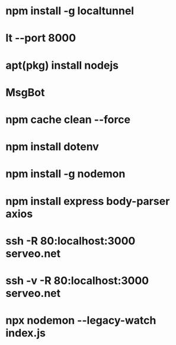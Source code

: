 # npm install -g localtunnel 
# lt --port 8000
# apt(pkg) install nodejs
# MsgBot
# npm cache clean --force
# npm install dotenv
# npm install -g nodemon
# npm install express body-parser axios
# ssh -R 80:localhost:3000 serveo.net
# ssh -v -R 80:localhost:3000 serveo.net
# npx nodemon --legacy-watch index.js
